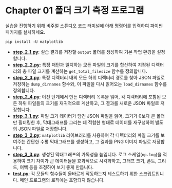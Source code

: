 # Chapter 01 폴더 크기 측정 프로그램

실습을 진행하기 위해 비주얼 스튜디오 코드 터미널에 아래 명령어를 입력하여 파이썬 패키지를 설치하세요.

```shell
pip install -U matplotlib
```

*   **[step_2_1.py](step_2_1.py)**: 실습 결과를 저장할 `output` 폴더를 생성하여 기본 작업 환경을 설정합니다.
*   **[step_2_2.py](step_2_2.py)**: 특정 패턴과 일치하는 모든 파일의 크기를 합산하여 지정된 디렉터리의 총 파일 크기를 계산하는 `get_total_filesize` 함수를 정의합니다.
*   **[step_2_3.py](step_2_3.py)**: 특정 디렉터리 내의 모든 하위 디렉터리 경로를 찾아 JSON 파일로 저장하는 `dump_dirnames` 함수와, 이 파일을 다시 읽어오는 `load_dirnames` 함수를 정의합니다.
*   **[step_2_4.py](step_2_4.py)**: 이전 단계에서 만든 디렉터리 목록을 읽어, 각 디렉터리에 포함된 모든 하위 파일들의 크기를 재귀적으로 계산하고, 그 결과를 새로운 JSON 파일로 저장합니다.
*   **[step_3_1.py](step_3_1.py)**: 파일 크기 데이터가 담긴 JSON 파일을 읽어, 크기가 0보다 큰 폴더만 필터링한 후, 막대그래프를 그리는 데 적합한 형태로 데이터를 재구성하여 별도의 JSON 파일로 저장합니다.
*   **[step_3_2.py](step_3_2.py)**: `matplotlib` 라이브러리를 사용하여 각 디렉터리의 파일 크기를 보여주는 간단한 수평 막대그래프를 생성하고, 그 결과를 PNG 이미지 파일로 저장합니다.
*   **[step_3_3.py](step_3_3.py)**: 생성된 막대그래프의 가독성을 높입니다. 로그 스케일(`np.log`)을 적용하여 크기 차이가 큰 데이터들을 효과적으로 시각화하고, 그래프 크기, 폰트, 그리드, 여백 등을 조정하여 보기 좋게 만듭니다.
*   **[test.py](test.py)**: 각 모듈의 함수들이 올바르게 작동하는지 테스트하기 위한 스크립트입니다. 메인 프로그램의 로직에는 포함되지 않습니다.
